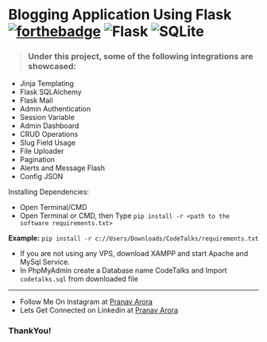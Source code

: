 # Blogging Application Using Flask  [![forthebadge](https://forthebadge.com/images/badges/made-with-python.svg)](https://forthebadge.com) <img alt="Flask" src="https://img.shields.io/badge/flask-%23000.svg?&style=for-the-badge&logo=flask&logoColor=white"/> <img alt="SQLite" src ="https://img.shields.io/badge/sqlite-%2307405e.svg?&style=for-the-badge&logo=sqlite&logoColor=white"/>

> ### Under this project, some of the following integrations are showcased:

* Jinja Templating
* Flask SQLAlchemy
* Flask Mail
* Admin Authentication
* Session Variable
* Admin Dashboard
* CRUD Operations
* Slug Field Usage
* File Uploader
* Pagination
* Alerts and Message Flash
* Config JSON

Installing Dependencies:
<br>
* Open Terminal/CMD
* Open Terminal or CMD, then Type ```pip install -r <path to the software requirements.txt>```

**Example:** ```pip install -r c://Users/Downloads/CodeTalks/requirements.txt```

* If you are not using any VPS, download XAMPP and start Apache and MySql Service.
* In PhpMyAdmin create a Database name CodeTalks and Import ```codetalks.sql``` from downloaded file
---

* Follow Me On Instagram at [Pranav Arora](https://www.instagram.com/arorapranav187)
* Lets Get Connected on Linkedin at [Pranav Arora](https://www.linkedin.com/in/pranav-arora-354b71bb/)


### ThankYou!


